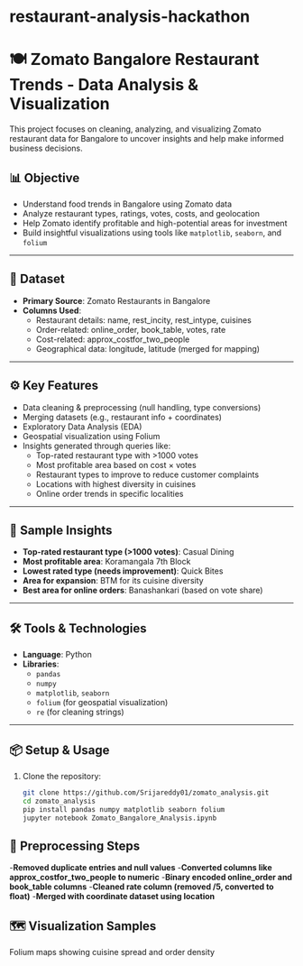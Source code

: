 # restaurant-analysis-hackathon

# 🍽️ Zomato Bangalore Restaurant Trends - Data Analysis & Visualization

This project focuses on cleaning, analyzing, and visualizing Zomato restaurant data for Bangalore to uncover insights and help make informed business decisions.

## 📊 Objective

- Understand food trends in Bangalore using Zomato data
- Analyze restaurant types, ratings, votes, costs, and geolocation
- Help Zomato identify profitable and high-potential areas for investment
- Build insightful visualizations using tools like `matplotlib`, `seaborn`, and `folium`

---

## 📁 Dataset

- **Primary Source**: Zomato Restaurants in Bangalore
- **Columns Used**:
  - Restaurant details: name, rest_incity, rest_intype, cuisines
  - Order-related: online_order, book_table, votes, rate
  - Cost-related: approx_costfor_two_people
  - Geographical data: longitude, latitude (merged for mapping)

---

## ⚙️ Key Features

- Data cleaning & preprocessing (null handling, type conversions)
- Merging datasets (e.g., restaurant info + coordinates)
- Exploratory Data Analysis (EDA)
- Geospatial visualization using Folium
- Insights generated through queries like:
  - Top-rated restaurant type with >1000 votes
  - Most profitable area based on cost × votes
  - Restaurant types to improve to reduce customer complaints
  - Locations with highest diversity in cuisines
  - Online order trends in specific localities

---

## 📌 Sample Insights

- **Top-rated restaurant type (>1000 votes)**: Casual Dining
- **Most profitable area**: Koramangala 7th Block
- **Lowest rated type (needs improvement)**: Quick Bites
- **Area for expansion**: BTM for its cuisine diversity
- **Best area for online orders**: Banashankari (based on vote share)

---

## 🛠️ Tools & Technologies

- **Language**: Python
- **Libraries**:  
  - `pandas`  
  - `numpy`  
  - `matplotlib`, `seaborn`  
  - `folium` (for geospatial visualization)  
  - `re` (for cleaning strings)

---

## 📦 Setup & Usage

1. Clone the repository:
   ```bash
   git clone https://github.com/Srijareddy01/zomato_analysis.git
   cd zomato_analysis
   pip install pandas numpy matplotlib seaborn folium
   jupyter notebook Zomato_Bangalore_Analysis.ipynb
## 🧹 Preprocessing Steps
-**Removed duplicate entries and null values**
-**Converted columns like approx_costfor_two_people to numeric**
-**Binary encoded online_order and book_table columns**
-**Cleaned rate column (removed /5, converted to float)**
-**Merged with coordinate dataset using location**

## 🗺️ Visualization Samples
Folium maps showing cuisine spread and order density
